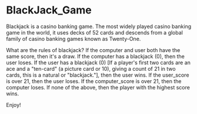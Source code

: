 # BlackJack_Game
Blackjack is a casino banking game. The most widely played casino banking game in the world, it uses decks of 52 cards and descends from a global family of casino banking games known as Twenty-One.

What are the rules of blackjack?
  If the computer and user both have the same score, then it's a draw. If the computer has a blackjack (0), then the user loses. If the user has a blackjack (0) [If a player's first two cards are an ace and a "ten-card" (a picture card or 10), giving a count of 21 in two cards, this is a natural or "blackjack."], then the user wins. If the user_score is over 21, then the user loses. If the computer_score is over 21, then the computer loses. If none of the above, then the player with the highest score wins.
  
Enjoy!
